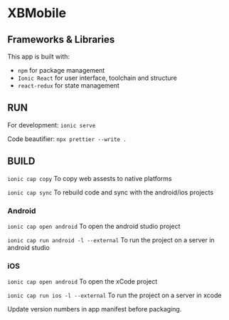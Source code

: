 # XBMobile

## Frameworks & Libraries

This app is built with:

- `npm` for package management
- `Ionic React` for user interface, toolchain and structure
- `react-redux` for state management

## RUN

For development: `ionic serve`

Code beautifier: `npx prettier --write .`

## BUILD

`ionic cap copy` To copy web assests to native platforms

`ionic cap sync` To rebuild code and sync with the android/ios projects

### Android

`ionic cap open android` To open the android studio project

`ionic cap run android -l --external` To run the project on a server in android studio

### iOS

`ionic cap open android` To open the xCode project

`ionic cap run ios -l --external` To run the project on a server in xcode

Update version numbers in app manifest before packaging.
